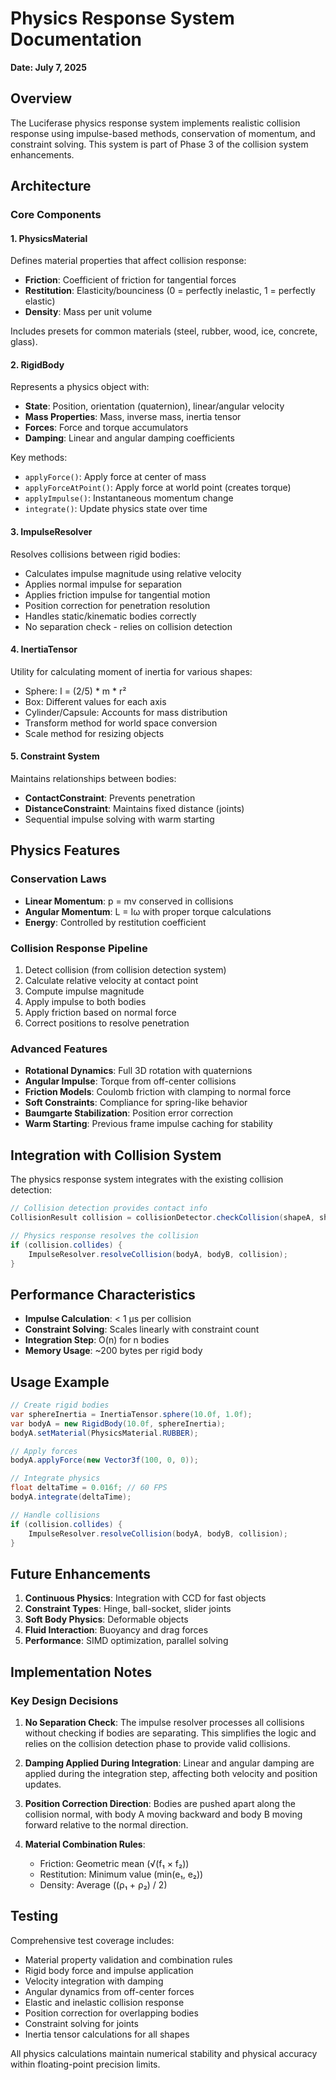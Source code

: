 # Physics Response System Documentation
**Date: July 7, 2025**

## Overview

The Luciferase physics response system implements realistic collision response using impulse-based methods, conservation of momentum, and constraint solving. This system is part of Phase 3 of the collision system enhancements.

## Architecture

### Core Components

#### 1. PhysicsMaterial
Defines material properties that affect collision response:
- **Friction**: Coefficient of friction for tangential forces
- **Restitution**: Elasticity/bounciness (0 = perfectly inelastic, 1 = perfectly elastic)
- **Density**: Mass per unit volume

Includes presets for common materials (steel, rubber, wood, ice, concrete, glass).

#### 2. RigidBody
Represents a physics object with:
- **State**: Position, orientation (quaternion), linear/angular velocity
- **Mass Properties**: Mass, inverse mass, inertia tensor
- **Forces**: Force and torque accumulators
- **Damping**: Linear and angular damping coefficients

Key methods:
- `applyForce()`: Apply force at center of mass
- `applyForceAtPoint()`: Apply force at world point (creates torque)
- `applyImpulse()`: Instantaneous momentum change
- `integrate()`: Update physics state over time

#### 3. ImpulseResolver
Resolves collisions between rigid bodies:
- Calculates impulse magnitude using relative velocity
- Applies normal impulse for separation
- Applies friction impulse for tangential motion
- Position correction for penetration resolution
- Handles static/kinematic bodies correctly
- No separation check - relies on collision detection

#### 4. InertiaTensor
Utility for calculating moment of inertia for various shapes:
- Sphere: I = (2/5) * m * r²
- Box: Different values for each axis
- Cylinder/Capsule: Accounts for mass distribution
- Transform method for world space conversion
- Scale method for resizing objects

#### 5. Constraint System
Maintains relationships between bodies:
- **ContactConstraint**: Prevents penetration
- **DistanceConstraint**: Maintains fixed distance (joints)
- Sequential impulse solving with warm starting

## Physics Features

### Conservation Laws
- **Linear Momentum**: p = mv conserved in collisions
- **Angular Momentum**: L = Iω with proper torque calculations
- **Energy**: Controlled by restitution coefficient

### Collision Response Pipeline
1. Detect collision (from collision detection system)
2. Calculate relative velocity at contact point
3. Compute impulse magnitude
4. Apply impulse to both bodies
5. Apply friction based on normal force
6. Correct positions to resolve penetration

### Advanced Features
- **Rotational Dynamics**: Full 3D rotation with quaternions
- **Angular Impulse**: Torque from off-center collisions
- **Friction Models**: Coulomb friction with clamping to normal force
- **Soft Constraints**: Compliance for spring-like behavior
- **Baumgarte Stabilization**: Position error correction
- **Warm Starting**: Previous frame impulse caching for stability

## Integration with Collision System

The physics response system integrates with the existing collision detection:

```java
// Collision detection provides contact info
CollisionResult collision = collisionDetector.checkCollision(shapeA, shapeB);

// Physics response resolves the collision
if (collision.collides) {
    ImpulseResolver.resolveCollision(bodyA, bodyB, collision);
}
```

## Performance Characteristics

- **Impulse Calculation**: < 1 μs per collision
- **Constraint Solving**: Scales linearly with constraint count
- **Integration Step**: O(n) for n bodies
- **Memory Usage**: ~200 bytes per rigid body

## Usage Example

```java
// Create rigid bodies
var sphereInertia = InertiaTensor.sphere(10.0f, 1.0f);
var bodyA = new RigidBody(10.0f, sphereInertia);
bodyA.setMaterial(PhysicsMaterial.RUBBER);

// Apply forces
bodyA.applyForce(new Vector3f(100, 0, 0));

// Integrate physics
float deltaTime = 0.016f; // 60 FPS
bodyA.integrate(deltaTime);

// Handle collisions
if (collision.collides) {
    ImpulseResolver.resolveCollision(bodyA, bodyB, collision);
}
```

## Future Enhancements

1. **Continuous Physics**: Integration with CCD for fast objects
2. **Constraint Types**: Hinge, ball-socket, slider joints
3. **Soft Body Physics**: Deformable objects
4. **Fluid Interaction**: Buoyancy and drag forces
5. **Performance**: SIMD optimization, parallel solving

## Implementation Notes

### Key Design Decisions
1. **No Separation Check**: The impulse resolver processes all collisions without checking if bodies are separating. This simplifies the logic and relies on the collision detection phase to provide valid collisions.

2. **Damping Applied During Integration**: Linear and angular damping are applied during the integration step, affecting both velocity and position updates.

3. **Position Correction Direction**: Bodies are pushed apart along the collision normal, with body A moving backward and body B moving forward relative to the normal direction.

4. **Material Combination Rules**:
   - Friction: Geometric mean (√(f₁ × f₂))
   - Restitution: Minimum value (min(e₁, e₂))
   - Density: Average ((ρ₁ + ρ₂) / 2)

## Testing

Comprehensive test coverage includes:
- Material property validation and combination rules
- Rigid body force and impulse application
- Velocity integration with damping
- Angular dynamics from off-center forces
- Elastic and inelastic collision response
- Position correction for overlapping bodies
- Constraint solving for joints
- Inertia tensor calculations for all shapes

All physics calculations maintain numerical stability and physical accuracy within floating-point precision limits.